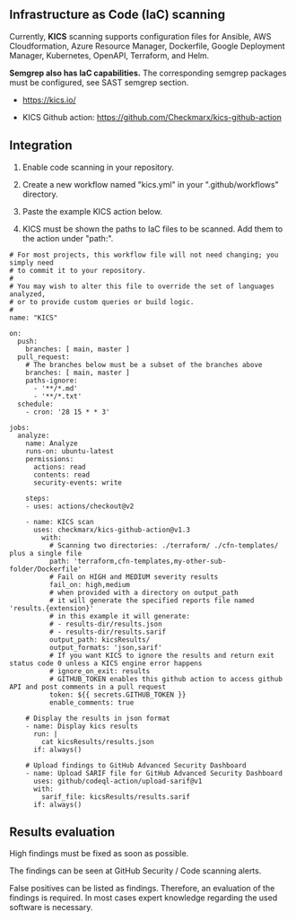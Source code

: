 ## Infrastructure as Code (IaC) scanning

Currently, <b>KICS</b> scanning supports configuration files for Ansible, AWS Cloudformation, Azure Resource Manager, Dockerfile, Google Deployment Manager, Kubernetes, OpenAPI, Terraform, and Helm.

<b>Semgrep also has IaC capabilities.</b> The corresponding semgrep packages must be configured, see SAST semgrep section.

- https://kics.io/

- KICS Github action: https://github.com/Checkmarx/kics-github-action

## Integration

1. Enable code scanning in your repository.

2. Create a new workflow named "kics.yml" in your ".github/workflows" directory.

3. Paste the example KICS action below.

4. KICS must be shown the paths to IaC files to be scanned. Add them to the action under "path:".

```
# For most projects, this workflow file will not need changing; you simply need
# to commit it to your repository.
#
# You may wish to alter this file to override the set of languages analyzed,
# or to provide custom queries or build logic.
#
name: "KICS"

on:
  push:
    branches: [ main, master ]
  pull_request:
    # The branches below must be a subset of the branches above
    branches: [ main, master ]
    paths-ignore:
      - '**/*.md'
      - '**/*.txt'
  schedule:
    - cron: '28 15 * * 3'

jobs:
  analyze:
    name: Analyze
    runs-on: ubuntu-latest
    permissions:
      actions: read
      contents: read
      security-events: write

    steps:
    - uses: actions/checkout@v2

    - name: KICS scan
      uses: checkmarx/kics-github-action@v1.3
        with:
          # Scanning two directories: ./terraform/ ./cfn-templates/ plus a single file
          path: 'terraform,cfn-templates,my-other-sub-folder/Dockerfile'
          # Fail on HIGH and MEDIUM severity results
          fail_on: high,medium
          # when provided with a directory on output_path
          # it will generate the specified reports file named 'results.{extension}'
          # in this example it will generate:
          # - results-dir/results.json
          # - results-dir/results.sarif
          output_path: kicsResults/
          output_formats: 'json,sarif'
          # If you want KICS to ignore the results and return exit status code 0 unless a KICS engine error happens
          # ignore_on_exit: results
          # GITHUB_TOKEN enables this github action to access github API and post comments in a pull request
          token: ${{ secrets.GITHUB_TOKEN }}
          enable_comments: true

    # Display the results in json format
    - name: Display kics results
      run: |
        cat kicsResults/results.json
      if: always()

    # Upload findings to GitHub Advanced Security Dashboard
    - name: Upload SARIF file for GitHub Advanced Security Dashboard
      uses: github/codeql-action/upload-sarif@v1
      with:
        sarif_file: kicsResults/results.sarif
      if: always()
```

## Results evaluation

High findings must be fixed as soon as possible.

The findings can be seen at GitHub Security / Code scanning alerts.

False positives can be listed as findings. Therefore, an evaluation of the findings is required. In most cases expert knowledge regarding the used software is necessary.
